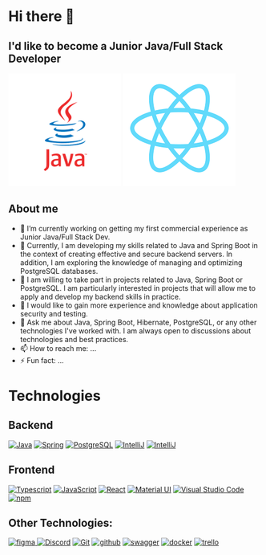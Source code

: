 # Hi there 👋

## I'd like to become a Junior Java/Full Stack Developer

![alt text](https://github.com/asynoradzki/asynoradzki/blob/main/246162435-b2273dc0-8c89-436b-86d9-5b1ef7fb2529.png)
![alt text](https://github.com/asynoradzki/asynoradzki/blob/main/246162060-791f9900-634b-4442-a47f-109e9b390e93.png)

## About me

- 🔭 I’m currently working on getting my first commercial experience as Junior Java/Full Stack Dev.
- 🌱 Currently, I am developing my skills related to Java and Spring Boot in the context of creating effective and secure backend servers. In addition, I am exploring the knowledge of managing and optimizing PostgreSQL databases.
- 👯 I am willing to take part in projects related to Java, Spring Boot or PostgreSQL. I am particularly interested in projects that will allow me to apply and develop my backend skills in practice.
- 🤔 I would like to gain more experience and knowledge about application security and testing.
- 💬 Ask me about Java, Spring Boot, Hibernate, PostgreSQL, or any other technologies I've worked with. I am always open to discussions about technologies and best practices.
- 📫 How to reach me: ...
- ⚡ Fun fact: ...


# Technologies

## Backend

<a  href="https://www.java.com/"  title="Java"><img  src="https://github.com/get-icon/geticon/raw/master/icons/java.svg"  alt="Java"  width="50px"  height="50px"></a>
<a  href="https://spring.io/"  title="Spring"><img  src="https://github.com/get-icon/geticon/raw/master/icons/spring.svg"  alt="Spring"  width="50px"  height="50px"></a>
<a  href="https://www.postgresql.org/"  title="PostgreSQL"><img  src="https://github.com/get-icon/geticon/raw/master/icons/postgresql.svg"  alt="PostgreSQL"  width="50px"  height="50px"></a>
<a  href="https://www.jetbrains.com/idea/"  title="IntelliJ"><img  src="https://github.com/get-icon/geticon/raw/master/icons/intellij-idea.svg"  alt="IntelliJ"  width="50px"  height="50px"></a>
<a  href="https://www.jetbrains.com/idea/"  title="IntelliJ"><img  src="https://github.com/get-icon/geticon/blob/master/icons/nodejs.svg"  alt="IntelliJ"  width="50px"  height="50px"></a>


## Frontend
<a  href="https://www.typescriptlang.org/"  title="Typescript"><img  src="https://github.com/get-icon/geticon/raw/master/icons/typescript-icon.svg"  alt="Typescript"  width="50px"  height="50px"></a>
<a  href="https://developer.mozilla.org/en-US/docs/Web/JavaScript"  title="JavaScript"><img  src="https://github.com/get-icon/geticon/raw/master/icons/javascript.svg"  alt="JavaScript"  width="50px"  height="50px"></a>
<a  href="https://reactjs.org/"  title="React"><img  src="https://github.com/get-icon/geticon/raw/master/icons/react.svg"  alt="React"  width="50px"  height="50px"></a>
<a  href="https://material-ui.com/"  title="Material UI"><img  src="https://github.com/get-icon/geticon/raw/master/icons/material-ui.svg"  alt="Material UI"  width="50px"  height="50px"></a>
<a  href="https://code.visualstudio.com/"  title="Visual Studio Code"><img  src="https://github.com/get-icon/geticon/raw/master/icons/visual-studio-code.svg"  alt="Visual Studio Code"  width="50px"  height="50px"></a>
<a  href="https://www.npmjs.com/"  title="npm"><img  src="https://github.com/get-icon/geticon/raw/master/icons/npm.svg"  alt="npm"  width="50px"  height="50px"></a>

## Other Technologies:

<a href="https://www.figma.com" title="figma"><img  src="https://github.com/get-icon/geticon/raw/master/icons/figma.svg"  alt="figma"  width="50px"  height="50px">
<a  href="https://discord.com/"  title="Discord"><img  src="https://github.com/get-icon/geticon/raw/master/icons/discord.svg"  alt="Discord"  width="50px"  height="50px"></a>
<a  href="https://git-scm.com/"  title="Git"><img  src="https://github.com/get-icon/geticon/raw/master/icons/git-icon.svg"  alt="Git"  width="50px"  height="50px"></a>
<a  href="https://github.com/"  title="github"><img  src="https://github.com/get-icon/geticon/raw/master/icons/github-icon.svg"  alt="github"  width="50px"  height="50px"></a>
<a  href="https://swagger.io/"  title="swagger"><img  src="https://github.com/get-icon/geticon/raw/master/icons/swagger.svg"  alt="swagger"  width="50px"  height="50px"></a>
<a  href="https://www.docker.com/"  title="docker"><img  src="https://github.com/get-icon/geticon/raw/master/icons/docker-icon.svg"  alt="docker"  width="50px"  height="50px"></a>
<a  href="https://trello.com/"  title="trello"><img  src="https://github.com/get-icon/geticon/raw/master/icons/trello.svg"  alt="trello"  width="50px"  height="50px"></a>
